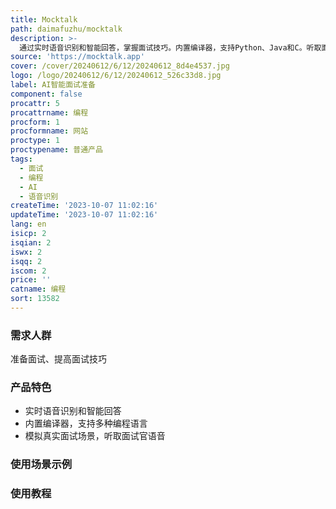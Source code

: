 ```yaml
---
title: Mocktalk
path: daimafuzhu/mocktalk
description: >-
  通过实时语音识别和智能回答，掌握面试技巧。内置编译器，支持Python、Java和C。听取面试官的实时语音，模拟真实面试场景。Mocktalk致力于优化面试模拟体验，帮助求职者顺利通过技术行业面试。
source: 'https://mocktalk.app'
cover: /cover/20240612/6/12/20240612_8d4e4537.jpg
logo: /logo/20240612/6/12/20240612_526c33d8.jpg
label: AI智能面试准备
component: false
procattr: 5
procattrname: 编程
procform: 1
procformname: 网站
proctype: 1
proctypename: 普通产品
tags:
  - 面试
  - 编程
  - AI
  - 语音识别
createTime: '2023-10-07 11:02:16'
updateTime: '2023-10-07 11:02:16'
lang: en
isicp: 2
isqian: 2
iswx: 2
isqq: 2
iscom: 2
price: ''
catname: 编程
sort: 13582
---
```




### 需求人群
准备面试、提高面试技巧

### 产品特色
- 实时语音识别和智能回答
- 内置编译器，支持多种编程语言
- 模拟真实面试场景，听取面试官语音

### 使用场景示例


### 使用教程


  

